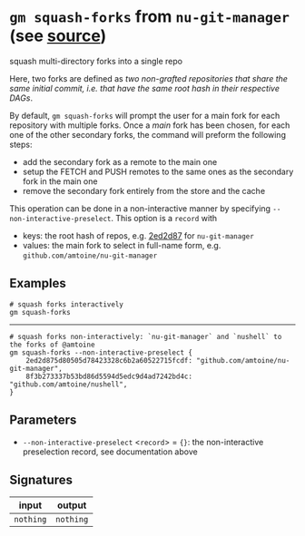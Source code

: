 # `gm squash-forks` from `nu-git-manager` (see [source](https://github.com/amtoine/nu-git-manager/blob/main/pkgs/nu-git-manager/nu-git-manager/mod.nu#L475))
squash multi-directory forks into a single repo

Here, two forks are defined as *two non-grafted repositories that share the same initial commit,
i.e. that have the same root hash in their respective DAGs*.

By default, `gm squash-forks` will prompt the user for a main fork for each repository with
multiple forks.
Once a *main* fork has been chosen, for each one of the other secondary forks, the command will
preform the following steps:
- add the secondary fork as a remote to the main one
- setup the FETCH and PUSH remotes to the same ones as the secondary fork in the main one
- remove the secondary fork entirely from the store and the cache

This operation can be done in a non-interactive manner by specifying `--non-interactive-preselect`.
This option is a `record` with
- keys: the root hash of repos, e.g. [2ed2d87](https://github.com/amtoine/nu-git-manager/commit/2ed2d875d80505d78423328c6b2a60522715fcdf) for `nu-git-manager`
- values: the main fork to select in full-name form, e.g. `github.com/amtoine/nu-git-manager`

## Examples
```nushell
# squash forks interactively
gm squash-forks
```
---
```nushell
# squash forks non-interactively: `nu-git-manager` and `nushell` to the forks of @amtoine
gm squash-forks --non-interactive-preselect {
    2ed2d875d80505d78423328c6b2a60522715fcdf: "github.com/amtoine/nu-git-manager",
    8f3b273337b53bd86d5594d5edc9d4ad7242bd4c: "github.com/amtoine/nushell",
}
```

## Parameters
- `--non-interactive-preselect` <`record`> = `{}`: the non-interactive preselection record, see documentation above


## Signatures
| input     | output    |
| --------- | --------- |
| `nothing` | `nothing` |
